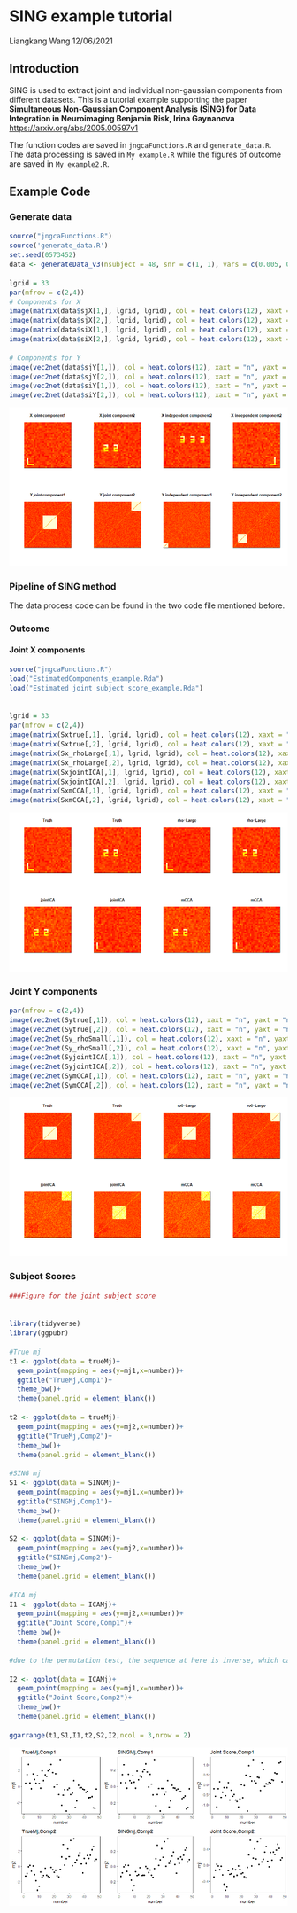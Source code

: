 SING example tutorial
================
Liangkang Wang
12/06/2021

## Introduction

SING is used to extract joint and individual non-gaussian components
from different datasets. This is a tutorial example supporting the paper
**Simultaneous Non-Gaussian Component Analysis (SING) for Data
Integration in Neuroimaging Benjamin Risk, Irina Gaynanova**
<https://arxiv.org/abs/2005.00597v1>

The function codes are saved in `jngcaFunctions.R` and
`generate_data.R`. The data processing is saved in `My example.R` while
the figures of outcome are saved in `My example2.R`.

## Example Code

### Generate data

``` r
source("jngcaFunctions.R")
source('generate_data.R')
set.seed(0573452)
data <- generateData_v3(nsubject = 48, snr = c(1, 1), vars = c(0.005, 0.005))

lgrid = 33
par(mfrow = c(2,4))
# Components for X
image(matrix(data$sjX[1,], lgrid, lgrid), col = heat.colors(12), xaxt = "n", yaxt = "n",main="X joint component1")
image(matrix(data$sjX[2,], lgrid, lgrid), col = heat.colors(12), xaxt = "n", yaxt = "n",main="X joint component2")
image(matrix(data$siX[1,], lgrid, lgrid), col = heat.colors(12), xaxt = "n", yaxt = "n",main="X independent component2")
image(matrix(data$siX[2,], lgrid, lgrid), col = heat.colors(12), xaxt = "n", yaxt = "n",main="X independent component2")

# Components for Y
image(vec2net(data$sjY[1,]), col = heat.colors(12), xaxt = "n", yaxt = "n",main="Y joint component1")
image(vec2net(data$sjY[2,]), col = heat.colors(12), xaxt = "n", yaxt = "n",main="Y joint component2")
image(vec2net(data$siY[1,]), col = heat.colors(12), xaxt = "n", yaxt = "n",main="Y independent component1")
image(vec2net(data$siY[2,]), col = heat.colors(12), xaxt = "n", yaxt = "n",main="Y independent component2")
```

![](figs/Original%20data%20figure.png)<!-- -->

### Pipeline of SING method

The data process code can be found in the two code file mentioned
before.

### Outcome

#### Joint X components

``` r
source("jngcaFunctions.R")
load("EstimatedComponents_example.Rda")
load("Estimated joint subject score_example.Rda")


lgrid = 33
par(mfrow = c(2,4))
image(matrix(Sxtrue[,1], lgrid, lgrid), col = heat.colors(12), xaxt = "n", yaxt = "n",main="Truth")
image(matrix(Sxtrue[,2], lgrid, lgrid), col = heat.colors(12), xaxt = "n", yaxt = "n",main="Truth")
image(matrix(Sx_rhoLarge[,1], lgrid, lgrid), col = heat.colors(12), xaxt = "n", yaxt = "n",main="rho=Large")
image(matrix(Sx_rhoLarge[,2], lgrid, lgrid), col = heat.colors(12), xaxt = "n", yaxt = "n",main="rho=Large")
image(matrix(SxjointICA[,1], lgrid, lgrid), col = heat.colors(12), xaxt = "n", yaxt = "n",main="jointICA")
image(matrix(SxjointICA[,2], lgrid, lgrid), col = heat.colors(12), xaxt = "n", yaxt = "n",main="jointICA")
image(matrix(SxmCCA[,1], lgrid, lgrid), col = heat.colors(12), xaxt = "n", yaxt = "n",main="mCCA")
image(matrix(SxmCCA[,2], lgrid, lgrid), col = heat.colors(12), xaxt = "n", yaxt = "n",main="mCCA")
```

![](figs/Joint%20X%20component.png)<!-- -->

### Joint Y components

``` r
par(mfrow = c(2,4))
image(vec2net(Sytrue[,1]), col = heat.colors(12), xaxt = "n", yaxt = "n",main="Truth") #Truth
image(vec2net(Sytrue[,2]), col = heat.colors(12), xaxt = "n", yaxt = "n",main="Truth") #Truth
image(vec2net(Sy_rhoSmall[,1]), col = heat.colors(12), xaxt = "n", yaxt = "n",main="ro0=Large") # large rho
image(vec2net(Sy_rhoSmall[,2]), col = heat.colors(12), xaxt = "n", yaxt = "n",main="ro0=Large") # large rho
image(vec2net(SyjointICA[,1]), col = heat.colors(12), xaxt = "n", yaxt = "n",main="jointICA") # Joint ICA
image(vec2net(SyjointICA[,2]), col = heat.colors(12), xaxt = "n", yaxt = "n",main="jointICA") #Joint ICA
image(vec2net(SymCCA[,1]), col = heat.colors(12), xaxt = "n", yaxt = "n",main="mCCA") #mCCA+jICA
image(vec2net(SymCCA[,2]), col = heat.colors(12), xaxt = "n", yaxt = "n",main="mCCA") #mCCA+jICA
```

![](figs/Joint%20Y%20component.png)<!-- -->

### Subject Scores

``` r
###Figure for the joint subject score


library(tidyverse)
library(ggpubr)

#True mj
t1 <- ggplot(data = trueMj)+
  geom_point(mapping = aes(y=mj1,x=number))+
  ggtitle("TrueMj,Comp1")+
  theme_bw()+
  theme(panel.grid = element_blank())

t2 <- ggplot(data = trueMj)+
  geom_point(mapping = aes(y=mj2,x=number))+
  ggtitle("TrueMj,Comp2")+
  theme_bw()+
  theme(panel.grid = element_blank())

#SING mj
S1 <- ggplot(data = SINGMj)+
  geom_point(mapping = aes(y=mj1,x=number))+
  ggtitle("SINGMj,Comp1")+
  theme_bw()+
  theme(panel.grid = element_blank())

S2 <- ggplot(data = SINGMj)+
  geom_point(mapping = aes(y=mj2,x=number))+
  ggtitle("SINGmj,Comp2")+
  theme_bw()+
  theme(panel.grid = element_blank())

#ICA mj
I1 <- ggplot(data = ICAMj)+
  geom_point(mapping = aes(y=mj2,x=number))+
  ggtitle("Joint Score,Comp1")+
  theme_bw()+
  theme(panel.grid = element_blank())  

#due to the permutation test, the sequence at here is inverse, which can be seen in the previous figure of joint components

I2 <- ggplot(data = ICAMj)+
  geom_point(mapping = aes(y=mj1,x=number))+
  ggtitle("Joint Score,Comp2")+
  theme_bw()+
  theme(panel.grid = element_blank())

ggarrange(t1,S1,I1,t2,S2,I2,ncol = 3,nrow = 2)
```

![](figs/Subject%20Score.png)<!-- -->

